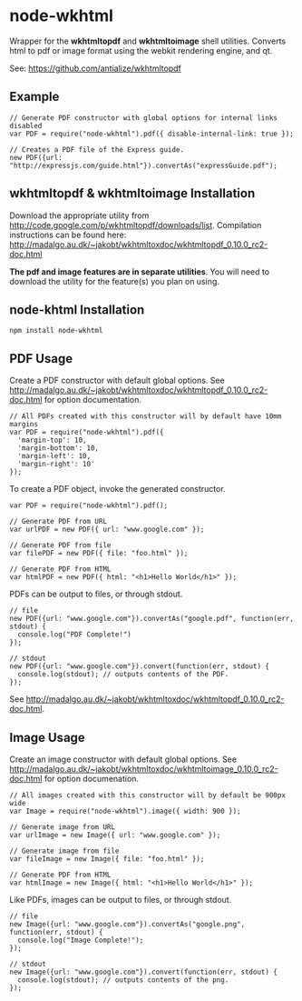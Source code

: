 # node-wkhtml

Wrapper for the **wkhtmltopdf** and **wkhtmltoimage** shell utilities. Converts html to pdf or image format using the webkit rendering engine, and qt.

See: https://github.com/antialize/wkhtmltopdf

## Example

    // Generate PDF constructor with global options for internal links disabled
    var PDF = require("node-wkhtml").pdf({ disable-internal-link: true });

    // Creates a PDF file of the Express guide.
    new PDF({url: "http://expressjs.com/guide.html"}).convertAs("expressGuide.pdf");

## wkhtmltopdf & wkhtmltoimage Installation

Download the appropriate utility from http://code.google.com/p/wkhtmltopdf/downloads/list. Compilation instructions can be found here: http://madalgo.au.dk/~jakobt/wkhtmltoxdoc/wkhtmltopdf_0.10.0_rc2-doc.html

**The pdf and image features are in separate utilities**. You will need to download the utility for the feature(s) you plan on using.

## node-khtml Installation

    npm install node-wkhtml
    
## PDF Usage

Create a PDF constructor with default global options. See http://madalgo.au.dk/~jakobt/wkhtmltoxdoc/wkhtmltopdf_0.10.0_rc2-doc.html for option documentation.
    
    // All PDFs created with this constructor will by default have 10mm margins
    var PDF = require("node-wkhtml").pdf({ 
      'margin-top': 10, 
      'margin-bottom': 10, 
      'margin-left': 10, 
      'margin-right': 10' 
    });
    
To create a PDF object,  invoke the generated constructor.

    var PDF = require("node-wkhtml").pdf();

    // Generate PDF from URL
    var urlPDF = new PDF({ url: "www.google.com" });

    // Generate PDF from file
    var filePDF = new PDF({ file: "foo.html" });
 
    // Generate PDF from HTML
    var htmlPDF = new PDF({ html: "<h1>Hello World</h1>" });

PDFs can be output to files, or through stdout.

    // file
    new PDF({url: "www.google.com"}).convertAs("google.pdf", function(err, stdout) {
      console.log("PDF Complete!")
    });
    
    // stdout
    new PDF({url: "www.google.com"}).convert(function(err, stdout) {
      console.log(stdout); // outputs contents of the PDF.
    });


See http://madalgo.au.dk/~jakobt/wkhtmltoxdoc/wkhtmltopdf_0.10.0_rc2-doc.html.

## Image Usage

Create an image constructor with default global options. See http://madalgo.au.dk/~jakobt/wkhtmltoxdoc/wkhtmltoimage_0.10.0_rc2-doc.html for option documenation.

    // All images created with this constructor will by default be 900px wide
    var Image = require("node-wkhtml").image({ width: 900 });
    
    // Generate image from URL
    var urlImage = new Image({ url: "www.google.com" });
    
    // Generate image from file
    var fileImage = new Image({ file: "foo.html" });
    
    // Generate PDF from HTML
    var htmlImage = new Image({ html: "<h1>Hello World</h1>" });
    
Like PDFs, images can be output to files, or through stdout.

    // file
    new Image({url: "www.google.com"}).convertAs("google.png", function(err, stdout) {
      console.log("Image Complete!");
    });

    // stdout
    new Image({url: "www.google.com"}).convert(function(err, stdout) {
      console.log(stdout); // outputs contents of the png.
    });